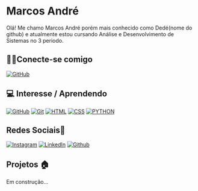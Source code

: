 # Marcos André 
Olá! Me chamo Marcos André porém mais conhecido como Dedé(nome do github)  e atualmente estou cursando Análise e Desenvolvimento de Sistemas no 3 periodo.

## 👩‍💻Conecte-se comigo
[![GitHub](https://img.shields.io/badge/GitHub-000?style=for-the-badge&logo=github&logoColor=fff)](https://github.com/Dede-0081)

## 💻 Interesse / Aprendendo
[![GitHub](https://img.shields.io/badge/GitHub-000?style=for-the-badge&logo=github&logoColor=fff)](https://docs.github.com/)
[![Git](https://img.shields.io/badge/Git-000?style=for-the-badge&logo=git&logoColor=fff)](https://git-scm.com/docs/git/pt_BR) 
[![HTML](https://img.shields.io/badge/Git-000?style=for-the-badge&logo=git&logoColor=fff)](https://developer.mozilla.org/en-US/docs/Web/HTML) 
[![CSS](https://img.shields.io/badge/Git-000?style=for-the-badge&logo=git&logoColor=fff)](https://developer.mozilla.org/en-US/docs/Web/CSS) 
[![PYTHON](https://img.shields.io/badge/Git-000?style=for-the-badge&logo=git&logoColor=fff)](https://docs.python.org/pt-br/3/) 


## Redes Sociais📴
[![Instagram](https://img.shields.io/badge/Instagram-000?style=for-the-badge&logo=instagram)](https://www.instagram.com/_.dederibeiro/)
[![LinkedIn](https://img.shields.io/badge/LinkedIn-000?style=for-the-badge&logo=linkedin&logoColor=0E76A8)](https://www.linkedin.com/in/marcos-andre-ribeiro-b7820b184/)
[![Github](https://img.shields.io/badge/GitHub-000?style=for-the-badge&logo=github&logoColor=ff)](https://github.com/Dede-0081)

## Projetos 🏠

Em construção...
